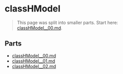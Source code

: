 # classHModel

> This page was split into smaller parts. Start here: [classHModel__00.md](classHModel__00.md).

## Parts

- [classHModel__00.md](classHModel__00.md)
- [classHModel__01.md](classHModel__01.md)
- [classHModel__02.md](classHModel__02.md)
